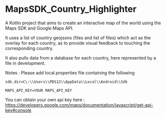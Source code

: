 # MapsSDK_Country_Highlighter


A Kotlin project that aims to create an interactive map of the world using the Maps SDK and Google Maps API.

It uses a list of country geojsons (files and list of files) which act as the overlay for each country, as to provide visual feedback to touching the corresponding country.

It also pulls data from a database for each country, here represented by a file in development.



Notes : Please add local.properties file containing the following

```
sdk.dir=C\:\\Users\\PDS12\\AppData\\Local\\Android\\Sdk

MAPS_API_KEY=YOUR MAPS_API_KEY
```

You can obtain your own api key here : https://developers.google.com/maps/documentation/javascript/get-api-key#console
